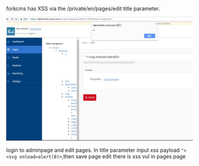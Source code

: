 forkcms has XSS via the /private/en/pages/edit title parameter. 

![](1.jpg)

login to adminpage and edit pages.
In title parameter input xss payload `"><svg onload=alert(0)>`,then save page edit there is xss vul in pages page